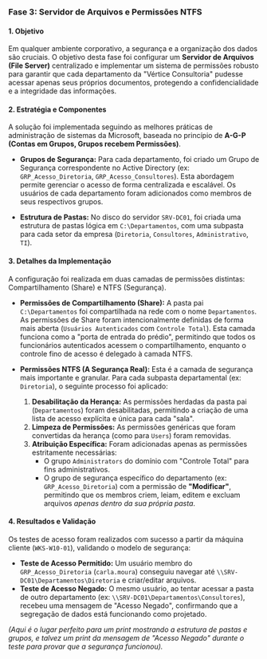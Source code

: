 ### Fase 3: Servidor de Arquivos e Permissões NTFS

#### 1. Objetivo

Em qualquer ambiente corporativo, a segurança e a organização dos dados são cruciais. O objetivo desta fase foi configurar um **Servidor de Arquivos (File Server)** centralizado e implementar um sistema de permissões robusto para garantir que cada departamento da "Vértice Consultoria" pudesse acessar apenas seus próprios documentos, protegendo a confidencialidade e a integridade das informações.

#### 2. Estratégia e Componentes

A solução foi implementada seguindo as melhores práticas de administração de sistemas da Microsoft, baseada no princípio de **A-G-P (Contas em Grupos, Grupos recebem Permissões)**.

* **Grupos de Segurança:** Para cada departamento, foi criado um Grupo de Segurança correspondente no Active Directory (ex: `GRP_Acesso_Diretoria`, `GRP_Acesso_Consultores`). Esta abordagem permite gerenciar o acesso de forma centralizada e escalável. Os usuários de cada departamento foram adicionados como membros de seus respectivos grupos.

* **Estrutura de Pastas:** No disco do servidor `SRV-DC01`, foi criada uma estrutura de pastas lógica em `C:\Departamentos`, com uma subpasta para cada setor da empresa (`Diretoria`, `Consultores`, `Administrativo`, `TI`).

#### 3. Detalhes da Implementação

A configuração foi realizada em duas camadas de permissões distintas: Compartilhamento (Share) e NTFS (Segurança).

* **Permissões de Compartilhamento (Share):** A pasta pai `C:\Departamentos` foi compartilhada na rede com o nome `Departamentos`. As permissões de Share foram intencionalmente definidas de forma mais aberta (`Usuários Autenticados` com `Controle Total`). Esta camada funciona como a "porta de entrada do prédio", permitindo que todos os funcionários autenticados acessem o compartilhamento, enquanto o controle fino de acesso é delegado à camada NTFS.

* **Permissões NTFS (A Segurança Real):** Esta é a camada de segurança mais importante e granular. Para cada subpasta departamental (ex: `Diretoria`), o seguinte processo foi aplicado:
    1.  **Desabilitação da Herança:** As permissões herdadas da pasta pai (`Departamentos`) foram desabilitadas, permitindo a criação de uma lista de acesso explícita e única para cada "sala".
    2.  **Limpeza de Permissões:** As permissões genéricas que foram convertidas da herança (como para `Users`) foram removidas.
    3.  **Atribuição Específica:** Foram adicionadas apenas as permissões estritamente necessárias:
        * O grupo `Administrators` do domínio com "Controle Total" para fins administrativos.
        * O grupo de segurança específico do departamento (ex: `GRP_Acesso_Diretoria`) com a permissão de **"Modificar"**, permitindo que os membros criem, leiam, editem e excluam arquivos *apenas dentro da sua própria pasta*.

#### 4. Resultados e Validação

Os testes de acesso foram realizados com sucesso a partir da máquina cliente (`WKS-W10-01`), validando o modelo de segurança:

* **Teste de Acesso Permitido:** Um usuário membro do `GRP_Acesso_Diretoria` (`carla.moura`) conseguiu navegar até `\\SRV-DC01\Departamentos\Diretoria` e criar/editar arquivos.
* **Teste de Acesso Negado:** O mesmo usuário, ao tentar acessar a pasta de outro departamento (ex: `\\SRV-DC01\Departamentos\Consultores`), recebeu uma mensagem de "Acesso Negado", confirmando que a segregação de dados está funcionando como projetado.

*(Aqui é o lugar perfeito para um print mostrando a estrutura de pastas e grupos, e talvez um print da mensagem de "Acesso Negado" durante o teste para provar que a segurança funcionou).*
